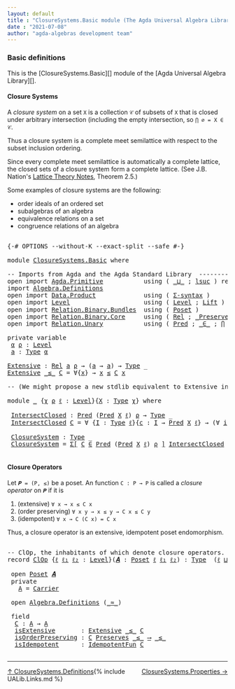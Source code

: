 ```yaml
---
layout: default
title : "ClosureSystems.Basic module (The Agda Universal Algebra Library)"
date : "2021-07-08"
author: "agda-algebras development team"
---
```


### <a id="basic-definitions">Basic definitions</a>

This is the [ClosureSystems.Basic][] module of the [Agda Universal Algebra Library][].

#### <a id="closure-systems">Closure Systems</a>

A *closure system* on a set `X` is a collection `𝒞` of subsets of `X` that is closed
under arbitrary intersection (including the empty intersection, so `⋂ ∅ = X ∈ 𝒞`.

Thus a closure system is a complete meet semilattice with respect to the subset
inclusion ordering.

Since every complete meet semilattice is automatically a complete lattice, the closed
sets of a closure system form a complete lattice.
(See J.B. Nation's [Lattice Theory Notes](http://math.hawaii.edu/~jb/math618/Nation-LatticeTheory.pdf), Theorem 2.5.)

Some examples of closure systems are the following:

* order ideals of an ordered set
* subalgebras of an algebra
* equivalence relations on a set
* congruence relations of an algebra

<pre class="Agda">

<a id="1076" class="Symbol">{-#</a> <a id="1080" class="Keyword">OPTIONS</a> <a id="1088" class="Pragma">--without-K</a> <a id="1100" class="Pragma">--exact-split</a> <a id="1114" class="Pragma">--safe</a> <a id="1121" class="Symbol">#-}</a>

<a id="1126" class="Keyword">module</a> <a id="1133" href="ClosureSystems.Basic.html" class="Module">ClosureSystems.Basic</a> <a id="1154" class="Keyword">where</a>

<a id="1161" class="Comment">-- Imports from Agda and the Agda Standard Library  ---------------------------------------</a>
<a id="1253" class="Keyword">open</a> <a id="1258" class="Keyword">import</a> <a id="1265" href="Agda.Primitive.html" class="Module">Agda.Primitive</a>           <a id="1290" class="Keyword">using</a> <a id="1296" class="Symbol">(</a> <a id="1298" href="Agda.Primitive.html#810" class="Primitive Operator">_⊔_</a> <a id="1302" class="Symbol">;</a> <a id="1304" href="Agda.Primitive.html#780" class="Primitive">lsuc</a> <a id="1309" class="Symbol">)</a> <a id="1311" class="Keyword">renaming</a> <a id="1320" class="Symbol">(</a> <a id="1322" href="Agda.Primitive.html#326" class="Primitive">Set</a> <a id="1326" class="Symbol">to</a> <a id="1329" class="Primitive">Type</a> <a id="1334" class="Symbol">)</a>
<a id="1336" class="Keyword">import</a> <a id="1343" href="Algebra.Definitions.html" class="Module">Algebra.Definitions</a>
<a id="1363" class="Keyword">open</a> <a id="1368" class="Keyword">import</a> <a id="1375" href="Data.Product.html" class="Module">Data.Product</a>             <a id="1400" class="Keyword">using</a> <a id="1406" class="Symbol">(</a> <a id="1408" href="Data.Product.html#916" class="Function">Σ-syntax</a> <a id="1417" class="Symbol">)</a>
<a id="1419" class="Keyword">open</a> <a id="1424" class="Keyword">import</a> <a id="1431" href="Level.html" class="Module">Level</a>                    <a id="1456" class="Keyword">using</a> <a id="1462" class="Symbol">(</a> <a id="1464" href="Agda.Primitive.html#597" class="Postulate">Level</a> <a id="1470" class="Symbol">;</a> <a id="1472" href="Level.html#400" class="Record">Lift</a> <a id="1477" class="Symbol">)</a> <a id="1479" class="Keyword">renaming</a> <a id="1488" class="Symbol">(</a> <a id="1490" href="Agda.Primitive.html#764" class="Primitive">zero</a> <a id="1495" class="Symbol">to</a> <a id="1498" class="Primitive">ℓ₀</a> <a id="1501" class="Symbol">)</a>
<a id="1503" class="Keyword">open</a> <a id="1508" class="Keyword">import</a> <a id="1515" href="Relation.Binary.Bundles.html" class="Module">Relation.Binary.Bundles</a>  <a id="1540" class="Keyword">using</a> <a id="1546" class="Symbol">(</a> <a id="1548" href="Relation.Binary.Bundles.html#3028" class="Record">Poset</a> <a id="1554" class="Symbol">)</a>
<a id="1556" class="Keyword">open</a> <a id="1561" class="Keyword">import</a> <a id="1568" href="Relation.Binary.Core.html" class="Module">Relation.Binary.Core</a>     <a id="1593" class="Keyword">using</a> <a id="1599" class="Symbol">(</a> <a id="1601" href="Relation.Binary.Core.html#882" class="Function">Rel</a> <a id="1605" class="Symbol">;</a> <a id="1607" href="Relation.Binary.Core.html#1563" class="Function Operator">_Preserves_⟶_</a> <a id="1621" class="Symbol">)</a>
<a id="1623" class="Keyword">open</a> <a id="1628" class="Keyword">import</a> <a id="1635" href="Relation.Unary.html" class="Module">Relation.Unary</a>           <a id="1660" class="Keyword">using</a> <a id="1666" class="Symbol">(</a> <a id="1668" href="Relation.Unary.html#1101" class="Function">Pred</a> <a id="1673" class="Symbol">;</a> <a id="1675" href="Relation.Unary.html#1523" class="Function Operator">_∈_</a> <a id="1679" class="Symbol">;</a> <a id="1681" href="Relation.Unary.html#4741" class="Function">⋂</a> <a id="1683" class="Symbol">)</a>

<a id="1686" class="Keyword">private</a> <a id="1694" class="Keyword">variable</a>
 <a id="1704" href="ClosureSystems.Basic.html#1704" class="Generalizable">α</a> <a id="1706" href="ClosureSystems.Basic.html#1706" class="Generalizable">ρ</a> <a id="1708" class="Symbol">:</a> <a id="1710" href="Agda.Primitive.html#597" class="Postulate">Level</a>
 <a id="1717" href="ClosureSystems.Basic.html#1717" class="Generalizable">a</a> <a id="1719" class="Symbol">:</a> <a id="1721" href="ClosureSystems.Basic.html#1329" class="Primitive">Type</a> <a id="1726" href="ClosureSystems.Basic.html#1704" class="Generalizable">α</a>

<a id="Extensive"></a><a id="1729" href="ClosureSystems.Basic.html#1729" class="Function">Extensive</a> <a id="1739" class="Symbol">:</a> <a id="1741" href="Relation.Binary.Core.html#882" class="Function">Rel</a> <a id="1745" href="ClosureSystems.Basic.html#1717" class="Generalizable">a</a> <a id="1747" href="ClosureSystems.Basic.html#1706" class="Generalizable">ρ</a> <a id="1749" class="Symbol">→</a> <a id="1751" class="Symbol">(</a><a id="1752" href="ClosureSystems.Basic.html#1717" class="Generalizable">a</a> <a id="1754" class="Symbol">→</a> <a id="1756" href="ClosureSystems.Basic.html#1717" class="Generalizable">a</a><a id="1757" class="Symbol">)</a> <a id="1759" class="Symbol">→</a> <a id="1761" href="ClosureSystems.Basic.html#1329" class="Primitive">Type</a> <a id="1766" class="Symbol">_</a>
<a id="1768" href="ClosureSystems.Basic.html#1729" class="Function">Extensive</a> <a id="1778" href="ClosureSystems.Basic.html#1778" class="Bound Operator">_≤_</a> <a id="1782" href="ClosureSystems.Basic.html#1782" class="Bound">C</a> <a id="1784" class="Symbol">=</a> <a id="1786" class="Symbol">∀{</a><a id="1788" href="ClosureSystems.Basic.html#1788" class="Bound">x</a><a id="1789" class="Symbol">}</a> <a id="1791" class="Symbol">→</a> <a id="1793" href="ClosureSystems.Basic.html#1788" class="Bound">x</a> <a id="1795" href="ClosureSystems.Basic.html#1778" class="Bound Operator">≤</a> <a id="1797" href="ClosureSystems.Basic.html#1782" class="Bound">C</a> <a id="1799" href="ClosureSystems.Basic.html#1788" class="Bound">x</a>

<a id="1802" class="Comment">-- (We might propose a new stdlib equivalent to Extensive in, e.g., `Relation.Binary.Core`.)</a>

<a id="1896" class="Keyword">module</a> <a id="1903" href="ClosureSystems.Basic.html#1903" class="Module">_</a> <a id="1905" class="Symbol">{</a><a id="1906" href="ClosureSystems.Basic.html#1906" class="Bound">χ</a> <a id="1908" href="ClosureSystems.Basic.html#1908" class="Bound">ρ</a> <a id="1910" href="ClosureSystems.Basic.html#1910" class="Bound">ℓ</a> <a id="1912" class="Symbol">:</a> <a id="1914" href="Agda.Primitive.html#597" class="Postulate">Level</a><a id="1919" class="Symbol">}{</a><a id="1921" href="ClosureSystems.Basic.html#1921" class="Bound">X</a> <a id="1923" class="Symbol">:</a> <a id="1925" href="ClosureSystems.Basic.html#1329" class="Primitive">Type</a> <a id="1930" href="ClosureSystems.Basic.html#1906" class="Bound">χ</a><a id="1931" class="Symbol">}</a> <a id="1933" class="Keyword">where</a>

 <a id="1941" href="ClosureSystems.Basic.html#1941" class="Function">IntersectClosed</a> <a id="1957" class="Symbol">:</a> <a id="1959" href="Relation.Unary.html#1101" class="Function">Pred</a> <a id="1964" class="Symbol">(</a><a id="1965" href="Relation.Unary.html#1101" class="Function">Pred</a> <a id="1970" href="ClosureSystems.Basic.html#1921" class="Bound">X</a> <a id="1972" href="ClosureSystems.Basic.html#1910" class="Bound">ℓ</a><a id="1973" class="Symbol">)</a> <a id="1975" href="ClosureSystems.Basic.html#1908" class="Bound">ρ</a> <a id="1977" class="Symbol">→</a> <a id="1979" href="ClosureSystems.Basic.html#1329" class="Primitive">Type</a> <a id="1984" class="Symbol">_</a>
 <a id="1987" href="ClosureSystems.Basic.html#1941" class="Function">IntersectClosed</a> <a id="2003" href="ClosureSystems.Basic.html#2003" class="Bound">C</a> <a id="2005" class="Symbol">=</a> <a id="2007" class="Symbol">∀</a> <a id="2009" class="Symbol">{</a><a id="2010" href="ClosureSystems.Basic.html#2010" class="Bound">I</a> <a id="2012" class="Symbol">:</a> <a id="2014" href="ClosureSystems.Basic.html#1329" class="Primitive">Type</a> <a id="2019" href="ClosureSystems.Basic.html#1910" class="Bound">ℓ</a><a id="2020" class="Symbol">}{</a><a id="2022" href="ClosureSystems.Basic.html#2022" class="Bound">c</a> <a id="2024" class="Symbol">:</a> <a id="2026" href="ClosureSystems.Basic.html#2010" class="Bound">I</a> <a id="2028" class="Symbol">→</a> <a id="2030" href="Relation.Unary.html#1101" class="Function">Pred</a> <a id="2035" href="ClosureSystems.Basic.html#1921" class="Bound">X</a> <a id="2037" href="ClosureSystems.Basic.html#1910" class="Bound">ℓ</a><a id="2038" class="Symbol">}</a> <a id="2040" class="Symbol">→</a> <a id="2042" class="Symbol">(∀</a> <a id="2045" href="ClosureSystems.Basic.html#2045" class="Bound">i</a> <a id="2047" class="Symbol">→</a> <a id="2049" class="Symbol">(</a><a id="2050" href="ClosureSystems.Basic.html#2022" class="Bound">c</a> <a id="2052" href="ClosureSystems.Basic.html#2045" class="Bound">i</a><a id="2053" class="Symbol">)</a> <a id="2055" href="Relation.Unary.html#1523" class="Function Operator">∈</a> <a id="2057" href="ClosureSystems.Basic.html#2003" class="Bound">C</a><a id="2058" class="Symbol">)</a> <a id="2060" class="Symbol">→</a> <a id="2062" href="Relation.Unary.html#4741" class="Function">⋂</a> <a id="2064" href="ClosureSystems.Basic.html#2010" class="Bound">I</a> <a id="2066" href="ClosureSystems.Basic.html#2022" class="Bound">c</a> <a id="2068" href="Relation.Unary.html#1523" class="Function Operator">∈</a> <a id="2070" href="ClosureSystems.Basic.html#2003" class="Bound">C</a>

 <a id="2074" href="ClosureSystems.Basic.html#2074" class="Function">ClosureSystem</a> <a id="2088" class="Symbol">:</a> <a id="2090" href="ClosureSystems.Basic.html#1329" class="Primitive">Type</a> <a id="2095" class="Symbol">_</a>
 <a id="2098" href="ClosureSystems.Basic.html#2074" class="Function">ClosureSystem</a> <a id="2112" class="Symbol">=</a> <a id="2114" href="Data.Product.html#916" class="Function">Σ[</a> <a id="2117" href="ClosureSystems.Basic.html#2117" class="Bound">C</a> <a id="2119" href="Data.Product.html#916" class="Function">∈</a> <a id="2121" href="Relation.Unary.html#1101" class="Function">Pred</a> <a id="2126" class="Symbol">(</a><a id="2127" href="Relation.Unary.html#1101" class="Function">Pred</a> <a id="2132" href="ClosureSystems.Basic.html#1921" class="Bound">X</a> <a id="2134" href="ClosureSystems.Basic.html#1910" class="Bound">ℓ</a><a id="2135" class="Symbol">)</a> <a id="2137" href="ClosureSystems.Basic.html#1908" class="Bound">ρ</a> <a id="2139" href="Data.Product.html#916" class="Function">]</a> <a id="2141" href="ClosureSystems.Basic.html#1941" class="Function">IntersectClosed</a> <a id="2157" href="ClosureSystems.Basic.html#2117" class="Bound">C</a>

</pre>


#### <a id="closure-operators">Closure Operators</a>

Let `𝑷 = (P, ≤)` be a poset. An function `C : P → P` is called a *closure operator*
on `𝑷` if it is

1. (extensive) `∀ x → x ≤ C x`
2. (order preserving) `∀ x y → x ≤ y → C x ≤ C y`
3. (idempotent) `∀ x → C (C x) = C x`

Thus, a closure operator is an extensive, idempotent poset endomorphism.

<pre class="Agda">

<a id="2536" class="Comment">-- ClOp, the inhabitants of which denote closure operators.</a>
<a id="2596" class="Keyword">record</a> <a id="ClOp"></a><a id="2603" href="ClosureSystems.Basic.html#2603" class="Record">ClOp</a> <a id="2608" class="Symbol">{</a><a id="2609" href="ClosureSystems.Basic.html#2609" class="Bound">ℓ</a> <a id="2611" href="ClosureSystems.Basic.html#2611" class="Bound">ℓ₁</a> <a id="2614" href="ClosureSystems.Basic.html#2614" class="Bound">ℓ₂</a> <a id="2617" class="Symbol">:</a> <a id="2619" href="Agda.Primitive.html#597" class="Postulate">Level</a><a id="2624" class="Symbol">}(</a><a id="2626" href="ClosureSystems.Basic.html#2626" class="Bound">𝑨</a> <a id="2628" class="Symbol">:</a> <a id="2630" href="Relation.Binary.Bundles.html#3028" class="Record">Poset</a> <a id="2636" href="ClosureSystems.Basic.html#2609" class="Bound">ℓ</a> <a id="2638" href="ClosureSystems.Basic.html#2611" class="Bound">ℓ₁</a> <a id="2641" href="ClosureSystems.Basic.html#2614" class="Bound">ℓ₂</a><a id="2643" class="Symbol">)</a> <a id="2645" class="Symbol">:</a> <a id="2647" href="ClosureSystems.Basic.html#1329" class="Primitive">Type</a>  <a id="2653" class="Symbol">(</a><a id="2654" href="ClosureSystems.Basic.html#2609" class="Bound">ℓ</a> <a id="2656" href="Agda.Primitive.html#810" class="Primitive Operator">⊔</a> <a id="2658" href="ClosureSystems.Basic.html#2614" class="Bound">ℓ₂</a> <a id="2661" href="Agda.Primitive.html#810" class="Primitive Operator">⊔</a> <a id="2663" href="ClosureSystems.Basic.html#2611" class="Bound">ℓ₁</a><a id="2665" class="Symbol">)</a> <a id="2667" class="Keyword">where</a>

 <a id="2675" class="Keyword">open</a> <a id="2680" href="Relation.Binary.Bundles.html#3028" class="Module">Poset</a> <a id="2686" href="ClosureSystems.Basic.html#2626" class="Bound">𝑨</a>
 <a id="2689" class="Keyword">private</a>
   <a id="ClOp.A"></a><a id="2700" href="ClosureSystems.Basic.html#2700" class="Function">A</a> <a id="2702" class="Symbol">=</a> <a id="2704" href="Relation.Binary.Bundles.html#3104" class="Function">Carrier</a>

 <a id="2714" class="Keyword">open</a> <a id="2719" href="Algebra.Definitions.html" class="Module">Algebra.Definitions</a> <a id="2739" class="Symbol">(</a><a id="2740" href="Relation.Binary.Bundles.html#3131" class="Function Operator">_≈_</a><a id="2743" class="Symbol">)</a>

 <a id="2747" class="Keyword">field</a>
  <a id="ClOp.C"></a><a id="2755" href="ClosureSystems.Basic.html#2755" class="Field">C</a> <a id="2757" class="Symbol">:</a> <a id="2759" href="ClosureSystems.Basic.html#2700" class="Function">A</a> <a id="2761" class="Symbol">→</a> <a id="2763" href="ClosureSystems.Basic.html#2700" class="Function">A</a>
  <a id="ClOp.isExtensive"></a><a id="2767" href="ClosureSystems.Basic.html#2767" class="Field">isExtensive</a>       <a id="2785" class="Symbol">:</a> <a id="2787" href="ClosureSystems.Basic.html#1729" class="Function">Extensive</a> <a id="2797" href="Relation.Binary.Bundles.html#3167" class="Function Operator">_≤_</a> <a id="2801" href="ClosureSystems.Basic.html#2755" class="Field">C</a>
  <a id="ClOp.isOrderPreserving"></a><a id="2805" href="ClosureSystems.Basic.html#2805" class="Field">isOrderPreserving</a> <a id="2823" class="Symbol">:</a> <a id="2825" href="ClosureSystems.Basic.html#2755" class="Field">C</a> <a id="2827" href="Relation.Binary.Core.html#1563" class="Function Operator">Preserves</a> <a id="2837" href="Relation.Binary.Bundles.html#3167" class="Function Operator">_≤_</a> <a id="2841" href="Relation.Binary.Core.html#1563" class="Function Operator">⟶</a> <a id="2843" href="Relation.Binary.Bundles.html#3167" class="Function Operator">_≤_</a>
  <a id="ClOp.isIdempotent"></a><a id="2849" href="ClosureSystems.Basic.html#2849" class="Field">isIdempotent</a>      <a id="2867" class="Symbol">:</a> <a id="2869" href="Algebra.Definitions.html#2713" class="Function">IdempotentFun</a> <a id="2883" href="ClosureSystems.Basic.html#2755" class="Field">C</a>

</pre>

--------------------------------------

<span style="float:left;">[↑ ClosureSystems.Definitions](ClosureSystems.html)</span>
<span style="float:right;">[ClosureSystems.Properties →](ClosureSystems.Properties.html)</span>

{% include UALib.Links.md %}
